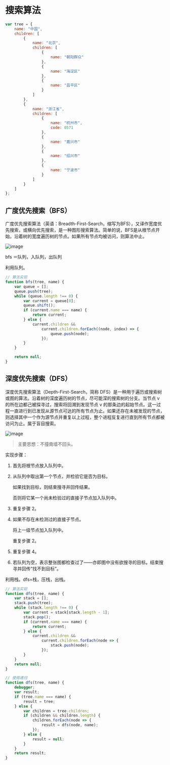 # 搜索算法

```js
var tree = {
    name: "中国",
    children: [
        {
            name: "北京",
            children: [
                {
                    name: "朝阳群众"
                },
                {
                    name: "海淀区"
                },
                {
                    name: "昌平区"
                }
            ]
        },
        {
            name: "浙江省",
            children: [
                {
                    name: "杭州市",
                    code: 0571
                },
                {
                    name: "嘉兴市"
                },
                {
                    name: "绍兴市"
                },
                {
                    name: "宁波市"
                }
            ]
        }
    ]
};
```

## 广度优先搜索（BFS）

广度优先搜索算法（英语：Breadth-First-Search，缩写为BFS），又译作宽度优先搜索，或横向优先搜索，是一种图形搜索算法。简单的说，BFS是从根节点开始，沿着树的宽度遍历树的节点。如果所有节点均被访问，则算法中止。

![image](../../images/201801/bfs.png)


bfs ＝队列，入队列，出队列

利用队列。

```js
// 算法实现
function bfs(tree, name) {
    var queue = [];
    queue.push(tree);
    while (queue.length !== 0) {
        var current = queue[0];
        queue.shift();
        if (current.name === name) {
            return current;
        } else {
            current.children &&
                current.children.forEach((node, index) => {
                    queue.push(node);
                });
        }
    }

    return null;
}
```

## 深度优先搜索（DFS）

深度优先搜索算法（Depth-First-Search，简称 DFS）是一种用于遍历或搜索树或图的算法。沿着树的深度遍历树的节点，尽可能深的搜索树的分支。当节点 v 的所在边都己被探寻过，搜索将回溯到发现节点 v 的那条边的起始节点。这一过程一直进行到已发现从源节点可达的所有节点为止。如果还存在未被发现的节点，则选择其中一个作为源节点并重复以上过程，整个进程反复进行直到所有节点都被访问为止。属于盲目搜索。

![image](../../images/201801/dfs.png)

> 主要思想：不撞南墙不回头。

实现步骤：

1. 首先将根节点放入队列中。

2. 从队列中取出第一个节点，并检验它是否为目标。

    如果找到目标，则结束搜寻并回传结果。

    否则将它某一个尚未检验过的直接子节点加入队列中。

3. 重复步骤 2。

4. 如果不存在未检测过的直接子节点。

    将上一级节点加入队列中。

    重复步骤 2。

5. 重复步骤 4。

6. 若队列为空，表示整张图都检查过了——亦即图中没有欲搜寻的目标。结束搜寻并回传“找不到目标”。

利用栈。dfs=栈，压栈，出栈。

```js
// 算法实现
function dfs(tree, name) {
    var stack = [];
    stack.push(tree);
    while (stack.length !== 0) {
        var current = stack[stack.length - 1];
        stack.pop();
        if (current.name === name) {
            return current;
        } else {
            current.children &&
                current.children.forEach(node => {
                    stack.push(node);
                });
        }
    }
    return null;
}

// 使用递归
function dfs(tree, name) {
    debugger;
    var result;
    if (tree.name === name) {
        result = tree;
    } else {
        var children = tree.children;
        if (children && children.length) {
            children.forEach(node => {
                result = dfs(node, name);
            });
        } else {
            result = null;
        }
    }
    return result;
}
```
